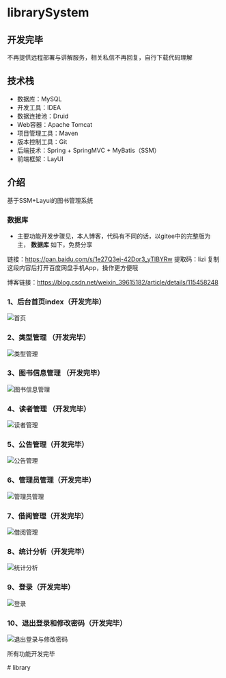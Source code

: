 # librarySystem

## 开发完毕
不再提供远程部署与讲解服务，相关私信不再回复，自行下载代码理解

## 技术栈
- 数据库：MySQL
- 开发工具：IDEA
- 数据连接池：Druid
- Web容器：Apache Tomcat
- 项目管理工具：Maven
- 版本控制工具：Git
- 后端技术：Spring + SpringMVC + MyBatis（SSM）
- 前端框架：LayUI

## 介绍
基于SSM+Layui的图书管理系统

### 数据库

- 主要功能开发步骤见，本人博客，代码有不同的话，以gitee中的完整版为主， **数据库** 如下，免费分享

链接：https://pan.baidu.com/s/1e27Q3ej-42Dor3_yTlBYRw 
提取码：lizi 
复制这段内容后打开百度网盘手机App，操作更方便哦

博客链接：https://blog.csdn.net/weixin_39615182/article/details/115458248

### 1、后台首页index（开发完毕）
![首页](https://images.gitee.com/uploads/images/2021/0405/151255_0818142c_8169242.png "首页截图.png")

### 2、类型管理 （开发完毕）
![类型管理](https://images.gitee.com/uploads/images/2021/0330/200057_8f13c065_8169242.png "类型管理.png")

### 3、图书信息管理 （开发完毕）
![图书信息管理](https://images.gitee.com/uploads/images/2021/0331/222943_f5a0a074_8169242.png "图书信息管理.png")

### 4、读者管理 （开发完毕）
![读者管理](https://images.gitee.com/uploads/images/2021/0401/175810_d5a6fbb7_8169242.png "读者管理.png")

### 5、公告管理（开发完毕）
![公告管理](https://images.gitee.com/uploads/images/2021/0401/225400_7d994428_8169242.png "公告管理.png")

### 6、管理员管理（开发完毕）
![管理员管理](https://images.gitee.com/uploads/images/2021/0402/120518_7bd5a495_8169242.png "管理员管理.png")

### 7、借阅管理（开发完毕）
![借阅管理](https://images.gitee.com/uploads/images/2021/0403/222828_78f16633_8169242.png "借阅管理.png")

### 8、统计分析（开发完毕）
![统计分析](https://images.gitee.com/uploads/images/2021/0405/151228_30afa91a_8169242.png "统计分析.png")

### 9、登录（开发完毕）
![登录](https://images.gitee.com/uploads/images/2021/0405/212740_f2ef2e47_8169242.png "登录.png")

### 10、退出登录和修改密码（开发完毕）
![退出登录与修改密码](https://images.gitee.com/uploads/images/2021/0406/122222_f99dd86e_8169242.png "退出登录与修改密码.png")

所有功能开发完毕



#   l i b r a r y  
 